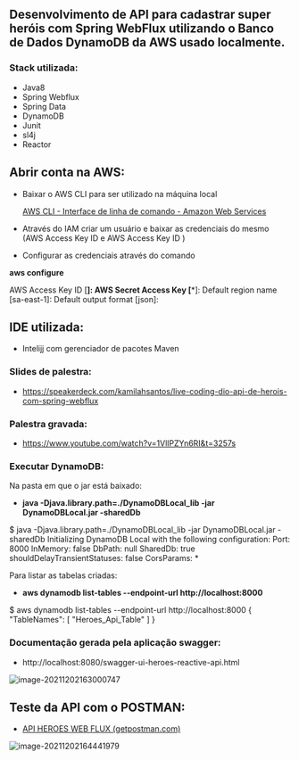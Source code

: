 

## Desenvolvimento de API para cadastrar super heróis com Spring WebFlux utilizando o Banco de Dados DynamoDB da AWS usado localmente. 

### Stack utilizada:

  * Java8
  * Spring Webflux
  * Spring Data
  * DynamoDB
  * Junit
  * sl4j
  * Reactor

 

## Abrir conta na AWS:

- Baixar o AWS CLI para ser utilizado na máquina local

  [AWS CLI - Interface de linha de comando - Amazon Web Services](https://aws.amazon.com/pt/cli/)

- Através do IAM criar um usuário e baixar as credenciais do mesmo (AWS Access Key ID e AWS Access Key ID )

-  Configurar as credenciais através do comando 

  **aws configure**

  AWS Access Key ID [******************]:
  AWS Secret Access Key [*******************]:
  Default region name [sa-east-1]:
  Default output format [json]:



## IDE utilizada: 

- Intelijj com gerenciador de pacotes Maven

### Slides de palestra: 

- https://speakerdeck.com/kamilahsantos/live-coding-dio-api-de-herois-com-spring-webflux

### Palestra gravada: 

- https://www.youtube.com/watch?v=1VllPZYn6RI&t=3257s

### Executar DynamoDB: 

 Na pasta em que o jar está baixado: 

- **java -Djava.library.path=./DynamoDBLocal_lib -jar DynamoDBLocal.jar -sharedDb**

$ java -Djava.library.path=./DynamoDBLocal_lib -jar DynamoDBLocal.jar -sharedDb
Initializing DynamoDB Local with the following configuration:
Port:   8000
InMemory:       false
DbPath: null
SharedDb:       true
shouldDelayTransientStatuses:   false
CorsParams:     *



Para listar as tabelas criadas:  

- **aws dynamodb list-tables --endpoint-url http://localhost:8000**



$ aws dynamodb list-tables --endpoint-url http://localhost:8000
{
    "TableNames": [
        "Heroes_Api_Table"
    ]
}

### Documentação gerada pela aplicação swagger:

-  http://localhost:8080/swagger-ui-heroes-reactive-api.html



![image-20211202163000747](C:\Users\adema\AppData\Roaming\Typora\typora-user-images\image-20211202163000747.png)



## Teste da API com o POSTMAN:



- [API HEROES WEB FLUX (getpostman.com)](https://documenter.getpostman.com/view/17990544/UVJfjvHN)



![image-20211202164441979](C:\Users\adema\AppData\Roaming\Typora\typora-user-images\image-20211202164441979.png)
